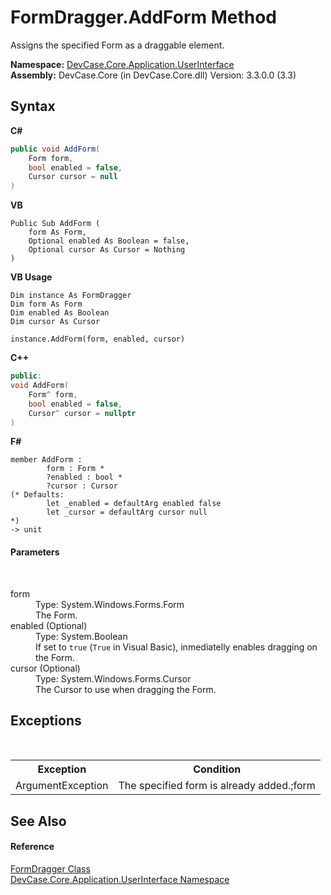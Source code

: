 # FormDragger.AddForm Method 
 

Assigns the specified Form as a draggable element.

**Namespace:**&nbsp;<a href="N_DevCase_Core_Application_UserInterface">DevCase.Core.Application.UserInterface</a><br />**Assembly:**&nbsp;DevCase.Core (in DevCase.Core.dll) Version: 3.3.0.0 (3.3)

## Syntax

**C#**<br />
``` C#
public void AddForm(
	Form form,
	bool enabled = false,
	Cursor cursor = null
)
```

**VB**<br />
``` VB
Public Sub AddForm ( 
	form As Form,
	Optional enabled As Boolean = false,
	Optional cursor As Cursor = Nothing
)
```

**VB Usage**<br />
``` VB Usage
Dim instance As FormDragger
Dim form As Form
Dim enabled As Boolean
Dim cursor As Cursor

instance.AddForm(form, enabled, cursor)
```

**C++**<br />
``` C++
public:
void AddForm(
	Form^ form, 
	bool enabled = false, 
	Cursor^ cursor = nullptr
)
```

**F#**<br />
``` F#
member AddForm : 
        form : Form * 
        ?enabled : bool * 
        ?cursor : Cursor 
(* Defaults:
        let _enabled = defaultArg enabled false
        let _cursor = defaultArg cursor null
*)
-> unit 

```


#### Parameters
&nbsp;<dl><dt>form</dt><dd>Type: System.Windows.Forms.Form<br />The Form.</dd><dt>enabled (Optional)</dt><dd>Type: System.Boolean<br />If set to `true` (`True` in Visual Basic), inmediatelly enables dragging on the Form.</dd><dt>cursor (Optional)</dt><dd>Type: System.Windows.Forms.Cursor<br />The Cursor to use when dragging the Form.</dd></dl>

## Exceptions
&nbsp;<table><tr><th>Exception</th><th>Condition</th></tr><tr><td>ArgumentException</td><td>The specified form is already added.;form</td></tr></table>

## See Also


#### Reference
<a href="T_DevCase_Core_Application_UserInterface_FormDragger">FormDragger Class</a><br /><a href="N_DevCase_Core_Application_UserInterface">DevCase.Core.Application.UserInterface Namespace</a><br />
